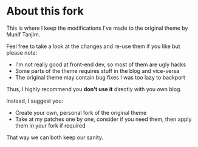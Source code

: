 # About this fork

This is where I keep the modifications I've made to the original theme by Munif Tanjim.


Feel free to take a look at the changes and re-use them if you like but please note:

* I'm not really good at front-end dev, so most of them are ugly hacks
* Some parts of the theme requires stuff in the blog and vice-versa
* The original theme may contain bug fixes I was too lazy to backport

Thus, I highly recommend you **don't use it** directly with you own blog.

Instead, I suggest you:


* Create your own, personal fork of the original theme
* Take at my patches one by one, consider if you need them, then apply them in your fork if required

That way we can both keep our sanity.
